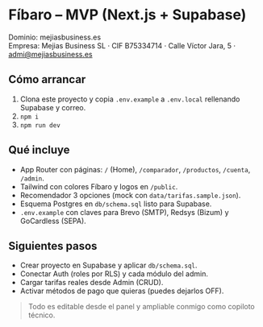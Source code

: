 
# Fíbaro – MVP (Next.js + Supabase)

Dominio: mejiasbusiness.es  
Empresa: Mejias Business SL · CIF B75334714 · Calle Víctor Jara, 5 · admi@mejiasbusiness.es

## Cómo arrancar
1. Clona este proyecto y copia `.env.example` a `.env.local` rellenando Supabase y correo.
2. `npm i`
3. `npm run dev`

## Qué incluye
- App Router con páginas: `/` (Home), `/comparador`, `/productos`, `/cuenta`, `/admin`.
- Tailwind con colores Fíbaro y logos en `/public`.
- Recomendador 3 opciones (mock con `data/tarifas.sample.json`).
- Esquema Postgres en `db/schema.sql` listo para Supabase.
- `.env.example` con claves para Brevo (SMTP), Redsys (Bizum) y GoCardless (SEPA).

## Siguientes pasos
- Crear proyecto en Supabase y aplicar `db/schema.sql`.
- Conectar Auth (roles por RLS) y cada módulo del admin.
- Cargar tarifas reales desde Admin (CRUD).
- Activar métodos de pago que quieras (puedes dejarlos OFF).

> Todo es editable desde el panel y ampliable conmigo como copiloto técnico.
